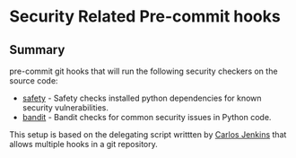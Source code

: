 # Security Related Pre-commit hooks

## Summary
pre-commit git hooks that will run the following security checkers on the source code:
- [safety](https://github.com/pyupio/safety) - Safety checks installed python dependencies for known security vulnerabilities.
- [bandit](https://pypi.python.org/pypi/bandit/) - Bandit checks for common security issues in Python code.

This setup is based on the delegating script writtten by [Carlos Jenkins](https://gist.github.com/carlos-jenkins/89da9dcf9e0d528ac978311938aade43) that allows multiple hooks in a git repository.